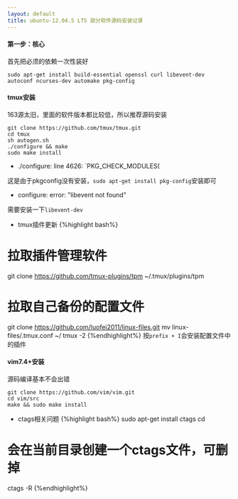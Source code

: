 ```yaml
---
layout: default
title: ubuntu-12.04.5 LTS 部分软件源码安装记录
---
```


#### 第一步：核心

首先把必须的依赖一次性装好

    sudo apt-get install build-essential openssl curl libevent-dev autoconf ncurses-dev automake pkg-config

#### tmux安装

163源太旧，里面的软件版本都比较低，所以推荐源码安装

    git clone https://github.com/tmux/tmux.git
    cd tmux
    sh autogen.sh
    ./configure && make
    sudo make install

* ./configure: line 4626: `PKG_CHECK_MODULES(

这是由于pkgconfig没有安装，`sudo apt-get install pkg-config`安装即可

* configure: error: "libevent not found"

需要安装一下`libevent-dev`

* tmux插件更新
{%highlight bash%}
# 拉取插件管理软件
git clone https://github.com/tmux-plugins/tpm ~/.tmux/plugins/tpm
# 拉取自己备份的配置文件
git clone https://github.com/luofei2011/linux-files.git
mv linux-files/.tmux.conf ~/
tmux -2
{%endhighlight%}
按`prefix + I`会安装配置文件中的插件

#### vim7.4+安装

源码编译基本不会出错

    git clone https://github.com/vim/vim.git
    cd vim/src
    make && sudo make install

* ctags相关问题
{%highlight bash%}
sudo apt-get install ctags
cd
# 会在当前目录创建一个ctags文件，可删掉
ctags -R
{%endhighlight%}
